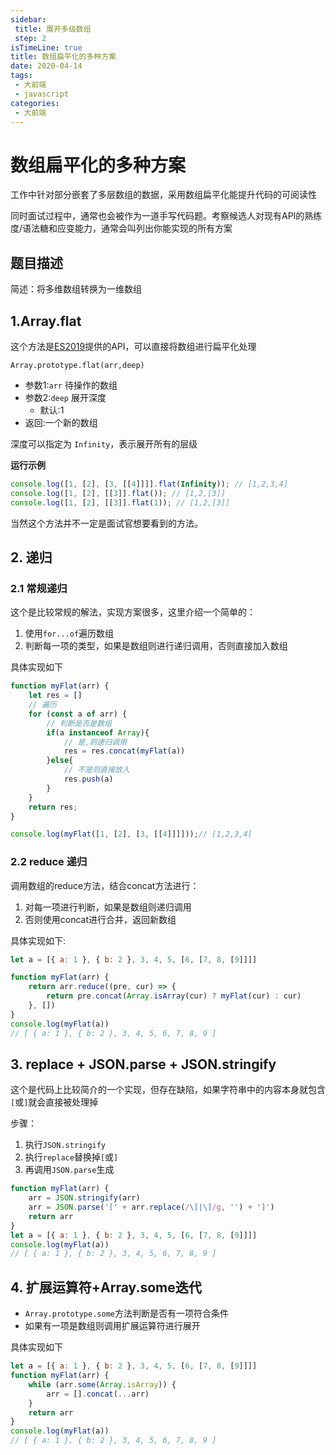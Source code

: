 ```yaml
---
sidebar:
 title: 展开多级数组
 step: 2
isTimeLine: true
title: 数组扁平化的多种方案
date: 2020-04-14
tags:
 - 大前端
 - javascript
categories:
 - 大前端
---
```

# 数组扁平化的多种方案

工作中针对部分嵌套了多层数组的数据，采用数组扁平化能提升代码的可阅读性

同时面试过程中，通常也会被作为一道手写代码题。考察候选人对现有API的熟练度/语法糖和应变能力，通常会叫列出你能实现的所有方案

## 题目描述
简述：将多维数组转换为一维数组

## 1.Array.flat

这个方法是[ES2019](https://tc39.es/proposal-flatMap/)提供的API，可以直接将数组进行扁平化处理

``Array.prototype.flat(arr,deep)``
* 参数1:``arr`` 待操作的数组
* 参数2:``deep`` 展开深度
  * 默认:1
* 返回:一个新的数组

深度可以指定为 `Infinity`，表示展开所有的层级

**运行示例**
```js
console.log([1, [2], [3, [[4]]]].flat(Infinity)); // [1,2,3,4]
console.log([1, [2], [[3]].flat()); // [1,2,[3]]
console.log([1, [2], [[3]].flat(1)); // [1,2,[3]]
```

当然这个方法并不一定是面试官想要看到的方法。
## 2. 递归
### 2.1 常规递归
这个是比较常规的解法，实现方案很多，这里介绍一个简单的：
1. 使用`for...of`遍历数组
2. 判断每一项的类型，如果是数组则进行递归调用，否则直接加入数组

具体实现如下
```js
function myFlat(arr) {
    let res = []
    // 遍历
    for (const a of arr) {
        // 判断是否是数组
        if(a instanceof Array){
            // 是,则递归调用
            res = res.concat(myFlat(a))
        }else{
            // 不是则直接放入
            res.push(a)
        }
    }
    return res;
}

console.log(myFlat([1, [2], [3, [[4]]]]));// [1,2,3,4]
```
### 2.2 reduce 递归
调用数组的reduce方法，结合concat方法进行：
1. 对每一项进行判断，如果是数组则递归调用
2. 否则使用concat进行合并，返回新数组

具体实现如下:
```js
let a = [{ a: 1 }, { b: 2 }, 3, 4, 5, [6, [7, 8, [9]]]]

function myFlat(arr) {
    return arr.reduce((pre, cur) => {
        return pre.concat(Array.isArray(cur) ? myFlat(cur) : cur)
    }, [])
}
console.log(myFlat(a))
// [ { a: 1 }, { b: 2 }, 3, 4, 5, 6, 7, 8, 9 ]
```
## 3. replace + JSON.parse + JSON.stringify
这个是代码上比较简介的一个实现，但存在缺陷，如果字符串中的内容本身就包含`[`或`]`就会直接被处理掉

步骤：
1. 执行`JSON.stringify`
2. 执行`replace`替换掉`[`或`]`
3. 再调用`JSON.parse`生成
```js
function myFlat(arr) {
    arr = JSON.stringify(arr)
    arr = JSON.parse('[' + arr.replace(/\[|\]/g, '') + ']')
    return arr
}
let a = [{ a: 1 }, { b: 2 }, 3, 4, 5, [6, [7, 8, [9]]]]
console.log(myFlat(a))
// [ { a: 1 }, { b: 2 }, 3, 4, 5, 6, 7, 8, 9 ]
```



## 4. 扩展运算符+Array.some迭代
* `Array.prototype.some`方法判断是否有一项符合条件
* 如果有一项是数组则调用扩展运算符进行展开

具体实现如下
```js
let a = [{ a: 1 }, { b: 2 }, 3, 4, 5, [6, [7, 8, [9]]]]
function myFlat(arr) {
    while (arr.some(Array.isArray)) {
        arr = [].concat(...arr)
    }
    return arr
}
console.log(myFlat(a))
// [ { a: 1 }, { b: 2 }, 3, 4, 5, 6, 7, 8, 9 ]
```

<comment/>